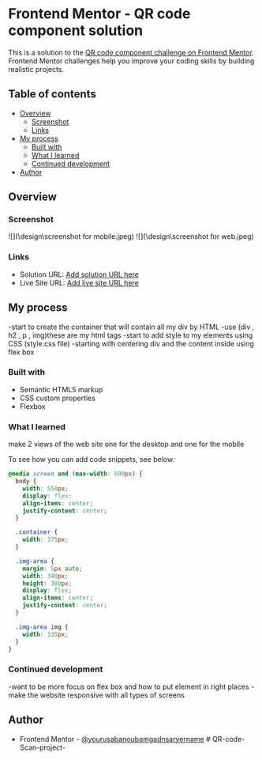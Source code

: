 # Frontend Mentor - QR code component solution

This is a solution to the [QR code component challenge on Frontend Mentor](https://www.frontendmentor.io/challenges/qr-code-component-iux_sIO_H). Frontend Mentor challenges help you improve your coding skills by building realistic projects.

## Table of contents

- [Overview](#overview)
  - [Screenshot](#screenshot)
  - [Links](#links)
- [My process](#my-process)
  - [Built with](#built-with)
  - [What I learned](#what-i-learned)
  - [Continued development](#continued-development)
- [Author](#author)

## Overview

### Screenshot

![](\design\screenshot for mobile.jpeg)
![](\design\screenshot for web.jpeg)

### Links

- Solution URL: [Add solution URL here](https://your-solution-url.com)
- Live Site URL: [Add live site URL here](https://your-live-site-url.com)

## My process

-start to create the container that will contain all my div by HTML
-use (div , h2 , p , img)these are my html tags
-start to add style to my elements using CSS (style.css file)
-starting with centering div and the content inside using flex box

### Built with

- Semantic HTML5 markup
- CSS custom properties
- Flexbox

### What I learned

make 2 views of the web site one for the desktop and one for the mobile

To see how you can add code snippets, see below:

```css
@media screen and (max-width: 600px) {
  body {
    width: 550px;
    display: flex;
    align-items: center;
    justify-content: center;
  }

  .container {
    width: 375px;
  }

  .img-area {
    margin: 5px auto;
    width: 340px;
    height: 380px;
    display: flex;
    align-items: center;
    justify-content: center;
  }

  .img-area img {
    width: 335px;
  }
}
```

### Continued development

-want to be more focus on flex box and how to put element in right places
-make the website responsive with all types of screens

## Author

- Frontend Mentor - [@yourusabanoubamgadnsaryername](https://www.frontendmentor.io/profile/abanoubamgadnsary)
#   Q R - c o d e - S c a n - p r o j e c t -  
 
